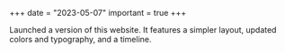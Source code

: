 +++
date = "2023-05-07"
important = true
+++

Launched a version of this website. It features a simpler layout, updated colors and typography, and a timeline.